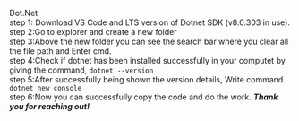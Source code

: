 Dot.Net
<br>
step 1: Download VS Code and LTS version of Dotnet SDK (v8.0.303 in use).
<br>
step 2:Go to explorer and create a new folder
<br>
step 3:Above the new folder you can see the search bar where you clear all the file path and Enter cmd.
<br>
step 4:Check if dotnet has been installed successfully in your computet by giving the command, <code>dotnet --version</code>
<br>
step 5:After successfully being shown the version details, Write command <code>dotnet new console</code>
<br>
step 6:Now you can successfully copy the code and do the work. <i><b>Thank you for reaching out!</i></b>
